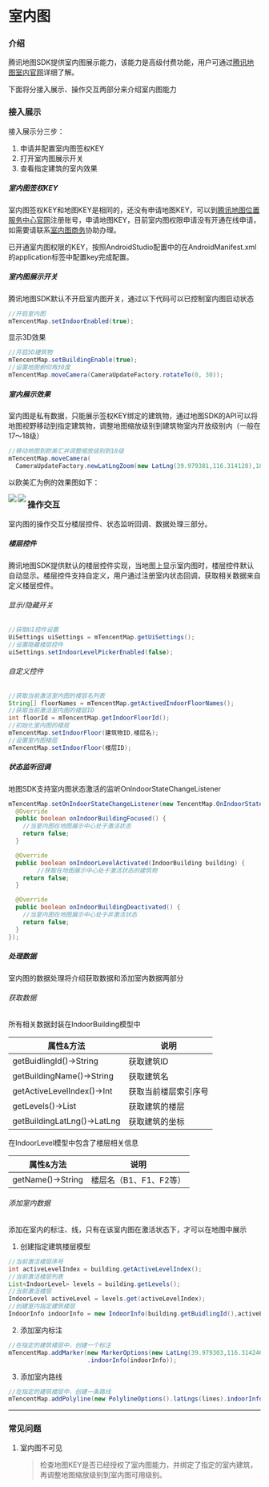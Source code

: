 # 室内图

### 介绍

腾讯地图SDK提供室内图展示能力，该能力是高级付费功能，用户可通过[腾讯地图室内官网](https://lbs.qq.com/lbsindoor/home/index.html)详细了解。

下面将分接入展示、操作交互两部分来介绍室内图能力

### 接入展示

接入展示分三步：

1. 申请并配置室内图签权KEY
2. 打开室内图展示开关
3. 查看指定建筑的室内效果

##### 室内图签权KEY

室内图签权KEY和地图KEY是相同的，还没有申请地图KEY，可以到[腾讯地图位置服务中心官网](https://lbs.qq.com/)注册账号，申请地图KEY，目前室内图权限申请没有开通在线申请，如需要请联系[室内图商务](https://lbs.qq.com/contractus.html)协助办理。

已开通室内图权限的KEY，按照AndroidStudio配置中的在AndroidManifest.xml的application标签中配置key完成配置。

##### 室内图展示开关

腾讯地图SDK默认不开启室内图开关，通过以下代码可以已控制室内图启动状态

```java
//开启室内图
mTencentMap.setIndoorEnabled(true);
```

显示3D效果

```java
//开启3D建筑物
mTencentMap.setBuildingEnable(true);
//设置地图俯仰角30度
mTencentMap.moveCamera(CameraUpdateFactory.rotateTo(0, 30));
```



##### 室内展示效果

室内图是私有数据，只能展示签权KEY绑定的建筑物，通过地图SDK的API可以将地图视野移动到指定建筑物，调整地图缩放级别到建筑物室内开放级别内（一般在17～18级）

```java
//移动地图到欧美汇并调整缩放级别到18级
mTencentMap.moveCamera(
  CameraUpdateFactory.newLatLngZoom(new LatLng(39.979381,116.314128),18));
```

以欧美汇为例的效果图如下：

<img src="../images/basic/indoor-omh.png" align='left'>



<img src="../images/basic/indoor-omh-3d.png" align='left'>

### 操作交互

室内图的操作交互分楼层控件、状态监听回调、数据处理三部分。

##### 楼层控件

腾讯地图SDK提供默认的楼层控件实现，当地图上显示室内图时，楼层控件默认自动显示。楼层控件支持自定义，用户通过注册室内状态回调，获取相关数据来自定义楼层控件。

###### 显示/隐藏开关

```java
//获取UI控件设置
UiSettings uiSettings = mTencentMap.getUiSettings();
//设置隐藏楼层控件
uiSettings.setIndoorLevelPickerEnabled(false);
```

###### 自定义控件

```java
//获取当前激活室内图的楼层名列表
String[] floorNames = mTencentMap.getActivedIndoorFloorNames();
//获取当前激活室内图的楼层ID
int floorId = mTencentMap.getIndoorFloorId();
//初始化室内图的楼层
mTencentMap.setIndoorFloor(建筑物ID,楼层名);
//设置室内图楼层
mTencentMap.setIndoorFloor(楼层ID);
```

##### 状态监听回调

地图SDK支持室内图状态激活的监听OnIndoorStateChangeListener

```java
mTencentMap.setOnIndoorStateChangeListener(new TencentMap.OnIndoorStateChangeListener() {
  @Override
  public boolean onIndoorBuildingFocused() {
    //当室内图在地图展示中心处于激活状态
    return false;
  }

  @Override
  public boolean onIndoorLevelActivated(IndoorBuilding building) {
		//获取在地图展示中心处于激活状态的建筑物
    return false;
  }

  @Override
  public boolean onIndoorBuildingDeactivated() {
    //当室内图在地图展示中心处于非激活状态
    return false;
  }
});
```

##### 处理数据

室内图的数据处理将介绍获取数据和添加室内数据两部分

###### 获取数据

所有相关数据封装在IndoorBuilding模型中

| 属性&方法                      | 说明                 |
| ------------------------------ | -------------------- |
| getBuidlingId()->String        | 获取建筑ID           |
| getBuildingName()->String      | 获取建筑名           |
| getActiveLevelIndex()->Int     | 获取当前楼层索引序号 |
| getLevels()->List<IndoorLevel> | 获取建筑的楼层       |
| getBuildingLatLng()->LatLng    | 获取建筑的坐标       |

在IndoorLevel模型中包含了楼层相关信息

| 属性&方法         | 说明                   |
| ----------------- | ---------------------- |
| getName()->String | 楼层名（B1、F1、F2等） |

###### 添加室内数据

添加在室内的标注、线，只有在该室内图在激活状态下，才可以在地图中展示

1. 创建指定建筑楼层模型

```java
//当前激活楼层序号
int activeLevelIndex = building.getActiveLevelIndex();
//当前激活楼层列表
List<IndoorLevel> levels = building.getLevels();
//当前激活楼层
IndoorLevel activeLevel = levels.get(activeLevelIndex);
//创建室内指定建筑楼层
IndoorInfo indoorInfo = new IndoorInfo(building.getBuidlingId(),activeLevel.getName());
```

2. 添加室内标注

```java
//在指定的建筑楼层中，创建一个标注
mTencentMap.addMarker(new MarkerOptions(new LatLng(39.979303,116.314246))
                      .indoorInfo(indoorInfo));
```

3. 添加室内路线

```java
//在指定的建筑楼层中，创建一条路线
mTencentMap.addPolyline(new PolylineOptions().latLngs(lines).indoorInfo(indoorInfo));
```

---

### 常见问题

1. 室内图不可见

   > 检查地图KEY是否已经授权了室内图能力，并绑定了指定的室内建筑，再调整地图缩放级别到室内图可用级别。